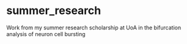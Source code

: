 # summer_research
Work from my summer research scholarship at UoA in the bifurcation analysis of neuron cell bursting
